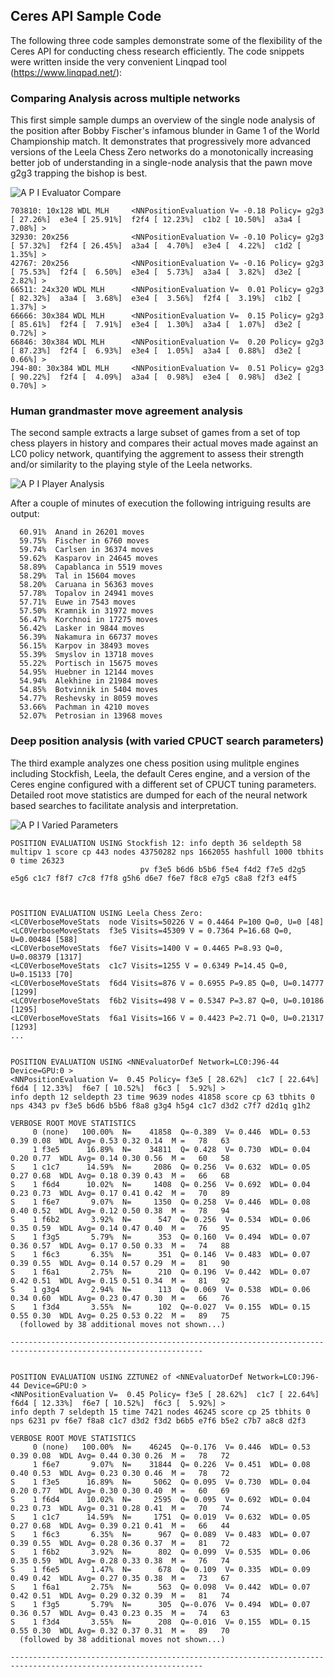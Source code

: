 
## Ceres API Sample Code

The following three code samples demonstrate some of the 
flexibility of the Ceres API for conducting chess research efficiently. The 
code snippets were written inside the very convenient 
Linqpad tool (https://www.linqpad.net/):


### Comparing Analysis across multiple networks

This first simple sample dumps an overview of the single node analysis
of the position after Bobby Fischer's infamous blunder in Game 1
of the World Championship match. It demonstrates
that progressively more advanced versions of the Leela Chess Zero networks
do a monotonically increasing better job of understanding
in a single-node analysis that the pawn move g2g3 trapping
the bishop is best.

![A P I Evaluator Compare](API_EvaluatorCompare.png)

```
703810: 10x128 WDL MLH     <NNPositionEvaluation V= -0.18 Policy= g2g3 [ 27.26%]  e3e4 [ 25.91%]  f2f4 [ 12.23%]  c1b2 [ 10.50%]  a3a4 [  7.08%] >
32930: 20x256              <NNPositionEvaluation V= -0.10 Policy= g2g3 [ 57.32%]  f2f4 [ 26.45%]  a3a4 [  4.70%]  e3e4 [  4.22%]  c1d2 [  1.35%] >
42767: 20x256              <NNPositionEvaluation V= -0.16 Policy= g2g3 [ 75.53%]  f2f4 [  6.50%]  e3e4 [  5.73%]  a3a4 [  3.82%]  d3e2 [  2.82%] >
66511: 24x320 WDL MLH      <NNPositionEvaluation V=  0.01 Policy= g2g3 [ 82.32%]  a3a4 [  3.68%]  e3e4 [  3.56%]  f2f4 [  3.19%]  c1b2 [  1.37%] >
66666: 30x384 WDL MLH      <NNPositionEvaluation V=  0.15 Policy= g2g3 [ 85.61%]  f2f4 [  7.91%]  e3e4 [  1.30%]  a3a4 [  1.07%]  d3e2 [  0.72%] >
66846: 30x384 WDL MLH      <NNPositionEvaluation V=  0.20 Policy= g2g3 [ 87.23%]  f2f4 [  6.93%]  e3e4 [  1.05%]  a3a4 [  0.88%]  d3e2 [  0.66%] >
J94-80: 30x384 WDL MLH     <NNPositionEvaluation V=  0.51 Policy= g2g3 [ 90.22%]  f2f4 [  4.09%]  a3a4 [  0.98%]  e3e4 [  0.98%]  d3e2 [  0.70%] >
```


### Human grandmaster move agreement analysis 
The second sample extracts a large subset of games from a set
of top chess players in history and compares their actual moves made
against an LC0 policy network, quantifying the aggrement to 
assess their strength and/or similarity to the playing style of 
the Leela networks.

![A P I Player Analysis](APIPlayerAnalysis.png)

After a couple of minutes of execution the following intriguing results are output:

```
  60.91%  Anand in 26201 moves
  59.75%  Fischer in 6760 moves
  59.74%  Carlsen in 36374 moves
  59.62%  Kasparov in 24645 moves
  58.89%  Capablanca in 5519 moves
  58.29%  Tal in 15604 moves
  58.20%  Caruana in 56363 moves
  57.78%  Topalov in 24941 moves
  57.71%  Euwe in 7543 moves
  57.50%  Kramnik in 31972 moves
  56.47%  Korchnoi in 17275 moves
  56.42%  Lasker in 9844 moves
  56.39%  Nakamura in 66737 moves
  56.15%  Karpov in 38493 moves
  55.39%  Smyslov in 13718 moves
  55.22%  Portisch in 15675 moves
  54.95%  Huebner in 12144 moves
  54.94%  Alekhine in 21984 moves
  54.85%  Botvinnik in 5404 moves
  54.77%  Reshevsky in 8059 moves
  53.66%  Pachman in 4210 moves
  52.07%  Petrosian in 13968 moves
```


### Deep position analysis (with varied CPUCT search parameters)
The third example analyzes one chess position using mulitple
engines including Stockfish, Leela, the default Ceres engine,
and a version of the Ceres engine configured with a different
set of CPUCT tuning parameters. Detailed root move statistics
are dumped for each of the neural network based searches
to facilitate analysis and interpretation.
 
![A P I Varied Parameters](API_VariedParameters.png)

```
POSITION EVALUATION USING Stockfish 12: info depth 36 seldepth 58 multipv 1 score cp 443 nodes 43750282 nps 1662055 hashfull 1000 tbhits 0 time 26323 
				             pv f3e5 b6d6 b5b6 f5e4 f4d2 f7e5 d2g5 e5g6 c1c7 f8f7 c7c8 f7f8 g5h6 d6e7 f6e7 f8c8 e7g5 c8a8 f2f3 e4f5 
             				     


POSITION EVALUATION USING Leela Chess Zero: 
<LC0VerboseMoveStats  node Visits=50226 V = 0.4464 P=100 Q=0, U=0 [48]
<LC0VerboseMoveStats  f3e5 Visits=45309 V = 0.7364 P=16.68 Q=0, U=0.00484 [588]
<LC0VerboseMoveStats  f6e7 Visits=1400 V = 0.4465 P=8.93 Q=0, U=0.08379 [1317]
<LC0VerboseMoveStats  c1c7 Visits=1255 V = 0.6349 P=14.45 Q=0, U=0.15133 [70]
<LC0VerboseMoveStats  f6d4 Visits=876 V = 0.6955 P=9.85 Q=0, U=0.14777 [1299]
<LC0VerboseMoveStats  f6b2 Visits=498 V = 0.5347 P=3.87 Q=0, U=0.10186 [1295]
<LC0VerboseMoveStats  f6a1 Visits=166 V = 0.4423 P=2.71 Q=0, U=0.21317 [1293]
...


POSITION EVALUATION USING <NNEvaluatorDef Network=LC0:J96-44 Device=GPU:0 >
<NNPositionEvaluation V=  0.45 Policy= f3e5 [ 28.62%]  c1c7 [ 22.64%]  f6d4 [ 12.33%]  f6e7 [ 10.52%]  f6c3 [  5.92%] >
info depth 12 seldepth 23 time 9639 nodes 41858 score cp 63 tbhits 0 nps 4343 pv f3e5 b6d6 b5b6 f8a8 g3g4 h5g4 c1c7 d3d2 c7f7 d2d1q g1h2 

VERBOSE ROOT MOVE STATISTICS
     0 (none)   100.00%  N=    41858  Q=-0.389  V= 0.446  WDL= 0.53 0.39 0.08  WDL Avg= 0.53 0.32 0.14  M =   78   63  
     1 f3e5      16.89%  N=    34811  Q= 0.428  V= 0.730  WDL= 0.04 0.20 0.77  WDL Avg= 0.14 0.30 0.56  M =   60   58  
S    1 c1c7      14.59%  N=     2086  Q= 0.256  V= 0.632  WDL= 0.05 0.27 0.68  WDL Avg= 0.18 0.39 0.43  M =   66   68  
S    1 f6d4      10.02%  N=     1408  Q= 0.256  V= 0.692  WDL= 0.04 0.23 0.73  WDL Avg= 0.17 0.41 0.42  M =   70   89  
S    1 f6e7       9.07%  N=     1350  Q= 0.258  V= 0.446  WDL= 0.08 0.40 0.52  WDL Avg= 0.12 0.50 0.38  M =   78   94  
S    1 f6b2       3.92%  N=      547  Q= 0.256  V= 0.534  WDL= 0.06 0.35 0.59  WDL Avg= 0.14 0.47 0.40  M =   76   95  
S    1 f3g5       5.79%  N=      353  Q= 0.160  V= 0.494  WDL= 0.07 0.36 0.57  WDL Avg= 0.17 0.50 0.33  M =   74   88  
S    1 f6c3       6.35%  N=      351  Q= 0.146  V= 0.483  WDL= 0.07 0.39 0.55  WDL Avg= 0.14 0.57 0.29  M =   81   90  
S    1 f6a1       2.75%  N=      210  Q= 0.196  V= 0.442  WDL= 0.07 0.42 0.51  WDL Avg= 0.15 0.51 0.34  M =   81   92  
S    1 g3g4       2.94%  N=      113  Q= 0.069  V= 0.538  WDL= 0.06 0.34 0.60  WDL Avg= 0.23 0.47 0.30  M =   66   76  
S    1 f3d4       3.55%  N=      102  Q=-0.027  V= 0.155  WDL= 0.15 0.55 0.30  WDL Avg= 0.25 0.53 0.22  M =   89   75  
  (followed by 38 additional moves not shown...)

-----------------------------------------------------------------------------------------------------------------


POSITION EVALUATION USING ZZTUNE2 of <NNEvaluatorDef Network=LC0:J96-44 Device=GPU:0 >
<NNPositionEvaluation V=  0.45 Policy= f3e5 [ 28.62%]  c1c7 [ 22.64%]  f6d4 [ 12.33%]  f6e7 [ 10.52%]  f6c3 [  5.92%] >
info depth 7 seldepth 15 time 7421 nodes 46245 score cp 25 tbhits 0 nps 6231 pv f6e7 f8a8 c1c7 d3d2 f3d2 b6b5 e7f6 b5e2 c7b7 a8c8 d2f3 

VERBOSE ROOT MOVE STATISTICS
     0 (none)   100.00%  N=    46245  Q=-0.176  V= 0.446  WDL= 0.53 0.39 0.08  WDL Avg= 0.44 0.30 0.26  M =   78   72  
     1 f6e7       9.07%  N=    31844  Q= 0.226  V= 0.451  WDL= 0.08 0.40 0.53  WDL Avg= 0.23 0.30 0.46  M =   78   72  
S    1 f3e5      16.89%  N=     5062  Q= 0.095  V= 0.730  WDL= 0.04 0.20 0.77  WDL Avg= 0.30 0.30 0.40  M =   60   69  
S    1 f6d4      10.02%  N=     2595  Q= 0.095  V= 0.692  WDL= 0.04 0.23 0.73  WDL Avg= 0.31 0.28 0.41  M =   70   74  
S    1 c1c7      14.59%  N=     1751  Q= 0.019  V= 0.632  WDL= 0.05 0.27 0.68  WDL Avg= 0.39 0.21 0.41  M =   66   44  
S    1 f6c3       6.35%  N=      967  Q= 0.089  V= 0.483  WDL= 0.07 0.39 0.55  WDL Avg= 0.28 0.36 0.37  M =   81   72  
S    1 f6b2       3.92%  N=      802  Q= 0.099  V= 0.535  WDL= 0.06 0.35 0.59  WDL Avg= 0.28 0.33 0.38  M =   76   74  
S    1 f6e5       1.47%  N=      678  Q= 0.109  V= 0.335  WDL= 0.09 0.49 0.42  WDL Avg= 0.27 0.35 0.38  M =   73   67  
S    1 f6a1       2.75%  N=      563  Q= 0.098  V= 0.442  WDL= 0.07 0.42 0.51  WDL Avg= 0.29 0.32 0.39  M =   81   74  
S    1 f3g5       5.79%  N=      305  Q=-0.076  V= 0.494  WDL= 0.07 0.36 0.57  WDL Avg= 0.43 0.23 0.35  M =   74   63  
S    1 f3d4       3.55%  N=      208  Q=-0.016  V= 0.155  WDL= 0.15 0.55 0.30  WDL Avg= 0.32 0.37 0.31  M =   89   70  
  (followed by 38 additional moves not shown...)

-----------------------------------------------------------------------------------------------------------------
```